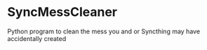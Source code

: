 # SyncMessCleaner
Python program to clean the mess you and or Syncthing may have accidentally created
